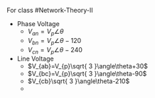 For class #Network-Theory-II 
- Phase Voltage
	- $V_{an}=V_{p}\angle\theta$
	- $V_{bn}=V_{p}\angle\theta-120$
	- $V_{cn}= V_{p}\angle\theta-240$
- Line Voltage
	- $V_{ab}=V_{p}\sqrt{ 3 }\angle\theta+30$
	- $V_{bc}=V_{p}\sqrt{ 3 }\angle\theta-90$
	- $V_{cb}\sqrt{ 3 }\angle\theta-210$
	- 